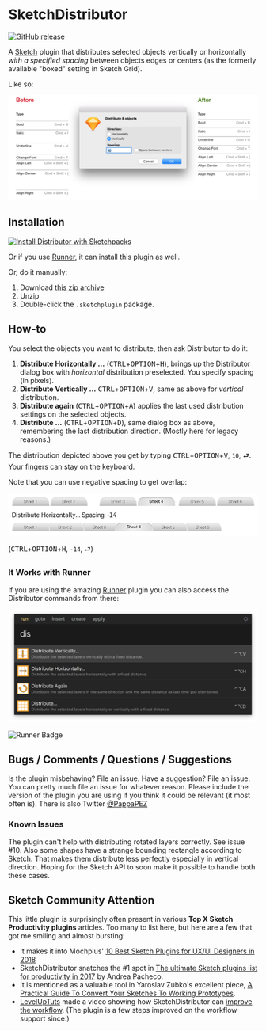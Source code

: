 # SketchDistributor

[![GitHub release](https://img.shields.io/badge/Works%20with-Sketch%20Runner-blue.svg?colorB=308ADF)](http://bit.ly/SketchRunnerWebsite)

A [Sketch](https://sketchapp.com) plugin that distributes selected objects vertically or horizontally *with a specified spacing* between objects edges or centers (as the formerly available "boxed" setting in Sketch Grid).

Like so:

![Distributor in action](distribution.png "Distribution by pixel")

## Installation

[![Install Distributor with Sketchpacks](https://sketchpacks-com.s3.amazonaws.com/assets/badges/sketchpacks-badge-install.png "Install Distributor with Sketchpacks")](https://sketchpacks.com/PEZ/SketchDistributor/install)

Or if you use [Runner](https://bit.ly/SketchRunnerWebsite), it can install this plugin as well.

Or, do it manually:

1. Download [this zip archive](https://github.com/PEZ/SketchDistributor/archive/master.zip)
2. Unzip
3. Double-click the `.sketchplugin` package.

## How-to

You select the objects you want to distribute, then ask Distributor to do it:

1. **Distribute Horizontally …** (<kbd>CTRL</kbd>+<kbd>OPTION</kbd>+<kbd>H</kbd>), brings up the Distributor dialog box with *horizontal* distribution preselected. You specify spacing (in pixels).
1. **Distribute Vertically …** <kbd>CTRL</kbd>+<kbd>OPTION</kbd>+<kbd>V</kbd>, same as above for *vertical* distribution.
1. **Distribute again** (<kbd>CTRL</kbd>+<kbd>OPTION</kbd>+<kbd>A</kbd>) applies the last used distribution settings on the selected objects.
1. **Distribute …** (<kbd>CTRL</kbd>+<kbd>OPTION</kbd>+<kbd>D</kbd>), same dialog box as above, remembering the last distribution direction. (Mostly here for legacy reasons.)

The distribution depicted above you get by typing <kbd>CTRL</kbd>+<kbd>OPTION</kbd>+<kbd>V</kbd>, `10`, <kbd>⮐</kbd>. Your fingers can stay on the keyboard.

Note that you can use negative spacing to get overlap:

![Tabs distributed -14px](tabs.png "Using -14px")

(<kbd>CTRL</kbd>+<kbd>OPTION</kbd>+<kbd>H</kbd>, `-14`, <kbd>⮐</kbd>)

### It Works with Runner

If you are using the amazing [Runner](https://bit.ly/SketchRunnerWebsite) plugin you can also access the Distributor commands from there:

![Runner Screenshot](runner-screenshot.png "The Distributor commands in Runner")

![Runner Badge](https://sketchrunner.com/img/badge_blue.png "Works with Sketch Runner")

## Bugs / Comments / Questions / Suggestions

Is the plugin misbehaving? File an issue. Have a suggestion? File an issue. You can pretty much file an issue for whatever reason. Please include the version of the plugin you are using if you think it could be relevant (it most often is). There is also Twitter [@PappaPEZ](https://twitter.com/pappapez)

### Known Issues

The plugin can't help with distributing rotated layers correctly. See issue #10. Also some shapes have a strange bounding rectangle according to Sketch. That makes them distribute less perfectly especially in vertical direction. Hoping for the Sketch API to soon make it possible to handle both these cases.

## Sketch Community Attention

This little plugin is surprisingly often present in various **Top X Sketch Productivity plugins** articles. Too many to list here, but here are a few that got me smiling and almost bursting:

* It makes it into Mochplus' [10 Best Sketch Plugins for UX/UI Designers in 2018](https://www.mockplus.com/blog/post/best-sketch-plugins-for-ui-ux-designers)
* SketchDistributor snatches the #1 spot in [The ultimate Sketch plugins list for productivity in 2017](https://blog.prototypr.io/the-ultimate-list-that-you-need-of-plugins-for-sketch-fb59d4dedb87#.h0ya2d8ib) by Andrea Pacheco.
* It is mentioned as a valuable tool in Yaroslav Zubko's excellent piece, [A Practical Guide To Convert Your Sketches To Working Prototypes](https://stories.uplabs.com/a-practical-guide-to-convert-your-sketches-to-working-prototypes-5b1a732d1eb5#.t5cry3g8x).
* [LevelUpTuts](https://www.youtube.com/channel/UCyU5wkjgQYGRB0hIHMwm2Sg) made a video showing how SketchDistributor can [improve the workflow](https://www.youtube.com/watch?v=BzZKMQe1qQk). (The plugin is a few steps improved on the workflow support since.)
